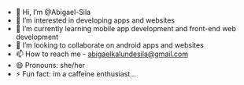 - 👋 Hi, I’m @Abigael-Sila
- 👀 I’m interested in developing apps and websites
- 🌱 I’m currently learning mobile app development and front-end web development 
- 💞️ I’m looking to collaborate on android apps and websites
- 📫 How to reach me - abigaelkalundesila@gmail.com
- 😄 Pronouns: she/her
- ⚡ Fun fact: im a caffeine enthusiast...

<!---
Abigael-Sila/Abigael-Sila is a ✨ special ✨ repository because its `README.md` (this file) appears on your GitHub profile.
You can click the Preview link to take a look at your changes.
--->
